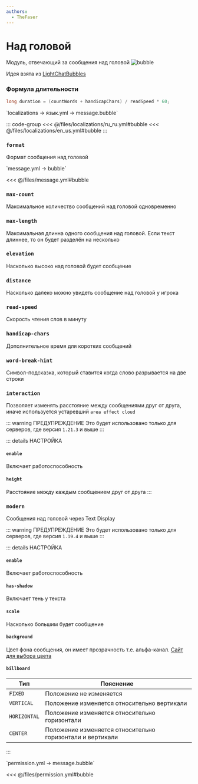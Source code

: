 ```yaml
---
authors:
  - TheFaser
---
```


# Над головой

Модуль, отвечающий за сообщения над головой
![bubble](/bubble.gif)

Идея взята из [LightChatBubbles](https://github.com/atesin/LightChatBubbles)

### Формула длительности

```java
long duration = (countWords + handicapChars) / readSpeed * 60;
```

[//]: # (localization)
<!--@include: @/parts/words.md#localization--> 
<!--@include: @/parts/words.md#path--> `localizations → язык.yml → message.bubble`

<!--@include: @/parts/words.md#default--> 

::: code-group
<<< @/files/localizations/ru_ru.yml#bubble
<<< @/files/localizations/en_us.yml#bubble
:::

### `format`

Формат сообщения над головой

[//]: # (message.yml)
<!--@include: @/parts/words.md#setting-->
<!--@include: @/parts/words.md#path--> `message.yml → bubble`

<!--@include: @/parts/words.md#default-->
<<< @/files/message.yml#bubble

<!--@include: @/parts/enable.md-->

### `max-count`

Максимальное количество сообщений над головой одновременно

### `max-length`

Максимальная длинна одного сообщения над головой. Если текст длиннее, то он будет разделён на несколько

### `elevation`

Насколько высоко над головой будет сообщение

### `distance`

Насколько далеко можно увидеть сообщение над головой у игрока

### `read-speed`

Скорость чтения слов в минуту

### `handicap-chars`

Дополнительное время для коротких сообщений

### `word-break-hint`

Символ-подсказка, который ставится когда слово разрывается на две строки

### `interaction`

Позволяет изменять расстояние между сообщениями друг от друга, иначе используется устаревший `area effect cloud`

::: warning ПРЕДУПРЕЖДЕНИЕ
Это будет использовано только для серверов, где версия `1.21.3` и выше
:::

::: details НАСТРОЙКА
#### `enable`

Включает работоспособность

#### `height`

Расстояние между каждым сообщением друг от друга
:::

### `modern`

Сообщения над головой через Text Display

::: warning ПРЕДУПРЕЖДЕНИЕ
Это будет использовано только для серверов, где версия `1.19.4` и выше
:::

::: details НАСТРОЙКА
#### `enable`

Включает работоспособность

#### `has-shadow`

Включает тень у текста

#### `scale`

Насколько большим будет сообщение

#### `background`

Цвет фона сообщения, он имеет прозрачность т.е. альфа-канал. [Сайт для выбора цвета](https://rgbacolorpicker.com/color-wheel-picker)

#### `billboard`

| Тип            | Пояснение                                                 |
|----------------|-----------------------------------------------------------|
| `FIXED`        | Положение не изменяется                                   |
| `VERTICAL`     | Положение изменяется относительно вертикали               |
| `HORIZONTAL`   | Положение изменяется относительно горизонтали             |
| `CENTER`       | Положение изменяется относительно горизонтали и вертикали |
:::

[//]: # (permission.yml)
<!--@include: @/parts/words.md#permission-->
<!--@include: @/parts/words.md#path--> `permission.yml → message.bubble`

<!--@include: @/parts/words.md#default-->
<<< @/files/permission.yml#bubble

<!--@include: @/parts/permission/permissionTier3.md-->